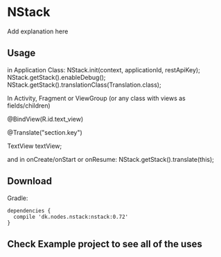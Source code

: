 # NStack

Add explanation here

## Usage

in Application Class:
NStack.init(context, applicationId, restApiKey);
NStack.getStack().enableDebug();
NStack.getStack().translationClass(Translation.class);
        
In Activity, Fragment or ViewGroup (or any class with views as fields/children)

@BindView(R.id.text_view)

@Translate("section.key")

TextView textView;

and in onCreate/onStart or onResume:
NStack.getStack().translate(this);

<h2>Download</h2>

Gradle: 

    dependencies {
      compile 'dk.nodes.nstack:nstack:0.72'
    }

## Check Example project to see all of the uses
